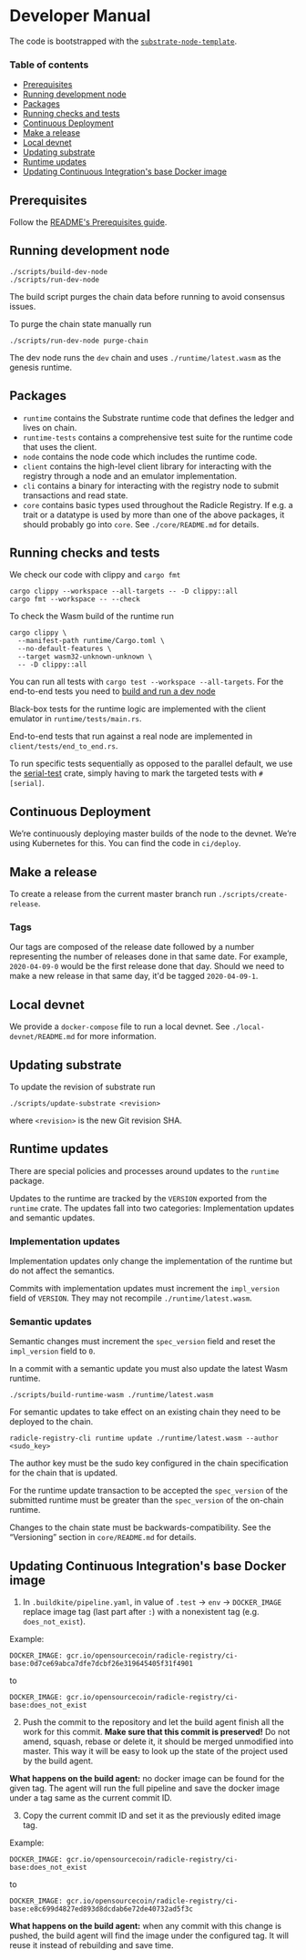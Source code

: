 Developer Manual
================

The code is bootstrapped with the [`substrate-node-template`][node-template].

[node-template]: https://github.com/substrate-developer-hub/substrate-node-template

### Table of contents

<!-- toc -->

- [Prerequisites](#prerequisites)
- [Running development node](#running-development-node)
- [Packages](#packages)
- [Running checks and tests](#running-checks-and-tests)
- [Continuous Deployment](#continuous-deployment)
- [Make a release](#make-a-release)
- [Local devnet](#local-devnet)
- [Updating substrate](#updating-substrate)
- [Runtime updates](#runtime-updates)
- [Updating Continuous Integration's base Docker image](#updating-continuous-integrations-base-docker-image)

<!-- tocstop -->

Prerequisites
-------------

Follow the [README's Prerequisites guide](README.md#prerequisites).


Running development node
------------------------

~~~
./scripts/build-dev-node
./scripts/run-dev-node
~~~

The build script purges the chain data before running to avoid consensus issues.

To purge the chain state manually run

~~~
./scripts/run-dev-node purge-chain
~~~

The dev node runs the `dev` chain and uses `./runtime/latest.wasm` as
the genesis runtime.

Packages
--------

* `runtime` contains the Substrate runtime code that defines the ledger and
  lives on chain.
* `runtime-tests` contains a comprehensive test suite for the runtime code that
  uses the client.
* `node` contains the node code which includes the runtime code.
* `client` contains the high-level client library for interacting with the
  registry through a node and an emulator implementation.
* `cli` contains a binary for interacting with the registry node to submit
  transactions and read state.
* `core` contains basic types used throughout the Radicle Registry.
  If e.g. a trait or a datatype is used by more than one of the above packages,
  it should probably go into `core`. See `./core/README.md` for details.


Running checks and tests
------------------------

We check our code with clippy and `cargo fmt`
```
cargo clippy --workspace --all-targets -- -D clippy::all
cargo fmt --workspace -- --check
```

To check the Wasm build of the runtime run
```
cargo clippy \
  --manifest-path runtime/Cargo.toml \
  --no-default-features \
  --target wasm32-unknown-unknown \
  -- -D clippy::all
```

You can run all tests with `cargo test --workspace --all-targets`. For the
end-to-end tests you need to [build and run a dev
node](#running-development-node)

Black-box tests for the runtime logic are implemented with the client emulator
in `runtime/tests/main.rs`.

End-to-end tests that run against a real node are implemented in
`client/tests/end_to_end.rs`.

To run specific tests sequentially as opposed to the parallel default,
we use the [serial-test](https://crates.io/crates/serial_test) crate, simply
having to mark the targeted tests with `#[serial]`.

Continuous Deployment
---------------------

We’re continuously deploying master builds of the node to the devnet. We’re
using Kubernetes for this. You can find the code in `ci/deploy`.


Make a release
--------------

To create a release from the current master branch run `./scripts/create-release`.

### Tags

Our tags are composed of the release date followed by a number representing the
number of releases done in that same date. For example, `2020-04-09-0` would
be the first release done that day. Should we need to make a new release in
that same day, it'd be tagged `2020-04-09-1`.


Local devnet
------------

We provide a `docker-compose` file to run a local devnet. See
`./local-devnet/README.md` for more information.


Updating substrate
------------------

To update the revision of substrate run
~~~
./scripts/update-substrate <revision>
~~~
where `<revision>` is the new Git revision SHA.

Runtime updates
---------------

There are special policies and processes around updates to the `runtime` package.

Updates to the runtime are tracked by the `VERSION` exported from the `runtime`
crate. The updates fall into two categories: Implementation updates and
semantic updates.

### Implementation updates

Implementation updates only change the implementation of the runtime but do not
affect the semantics.

Commits with implementation updates must increment the `impl_version` field of
`VERSION`. They may not recompile `./runtime/latest.wasm`.

### Semantic updates

Semantic changes must increment the `spec_version` field and reset the
`impl_version` field to `0`.

In a commit with a semantic update you must also update the latest Wasm
runtime.

```
./scripts/build-runtime-wasm ./runtime/latest.wasm
```

For semantic updates to take effect on an existing chain they need to be
deployed to the chain.

```
radicle-registry-cli runtime update ./runtime/latest.wasm --author <sudo_key>
```

The author key must be the sudo key configured in the chain specification for
the chain that is updated.

For the runtime update transaction to be accepted the `spec_version` of the
submitted runtime must be greater than the `spec_version` of the on-chain
runtime.

Changes to the chain state must be backwards-compatibility. See the “Versioning”
section in `core/README.md` for details.

Updating Continuous Integration's base Docker image
---------------------------------------------------

1. In `.buildkite/pipeline.yaml`, in value of `.test` -> `env` -> `DOCKER_IMAGE` replace image tag (last part after `:`) with a nonexistent tag (e.g. `does_not_exist`).

Example:
```
DOCKER_IMAGE: gcr.io/opensourcecoin/radicle-registry/ci-base:0d7ce69abca7dfe7dcbf26e319645405f31f4901
```
to
```
DOCKER_IMAGE: gcr.io/opensourcecoin/radicle-registry/ci-base:does_not_exist
```

2. Push the commit to the repository and let the build agent finish all the work for this commit. **Make sure that this commit is preserved!** Do not amend, squash, rebase or delete it, it should be merged unmodified into master. This way it will be easy to look up the state of the project used by the build agent.

**What happens on the build agent:** no docker image can be found for the given tag. The agent will run the full pipeline and save the docker image under a tag same as the current commit ID.

3. Copy the current commit ID and set it as the previously edited image tag.

Example:
```
DOCKER_IMAGE: gcr.io/opensourcecoin/radicle-registry/ci-base:does_not_exist
```
to
```
DOCKER_IMAGE: gcr.io/opensourcecoin/radicle-registry/ci-base:e8c699d4827ed893d8dcdab6e72de40732ad5f3c
```

**What happens on the build agent:** when any commit with this change is pushed, the build agent will find the image under the configured tag. It will reuse it instead of rebuilding and save time.
